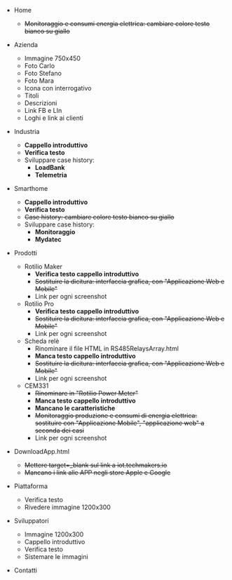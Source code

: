 - Home 
	- ~~Monitoraggio e consumi energia elettrica: cambiare colore testo bianco su giallo~~
	
- Azienda
	- Immagine 750x450
	- Foto Carlo
	- Foto Stefano
	- Foto Mara
	- Icona con interrogativo
	- Titoli
	- Descrizioni
	- Link FB e LIn
	- Loghi e link ai clienti

- Industria
	- **Cappello introduttivo**
	- **Verifica testo**
	- Sviluppare case history: 
		- **LoadBank** 
		- **Telemetria**

- Smarthome
	- **Cappello introduttivo**
	- **Verifica testo**
	- ~~Case history: cambiare colore testo bianco su giallo~~
	- Sviluppare case history: 
		- **Monitoraggio**
		- **Mydatec**

- Prodotti
	- Rotilio Maker
		- **Verifica testo cappello introduttivo**
		- ~~Sostituire la dicitura: interfaccia grafica, con "Applicazione Web e Mobile"~~
		- Link per ogni screenshot
	- Rotilio Pro
		- **Verifica testo cappello introduttivo**
		- ~~Sostituire la dicitura: interfaccia grafica, con "Applicazione Web e Mobile"~~
		- Link per ogni screenshot
	- Scheda relè
		- Rinominare il file HTML in RS485RelaysArray.html
		- **Manca testo cappello introduttivo**
		- ~~Sostituire la dicitura: interfaccia grafica, con "Applicazione Web e Mobile"~~
		- Link per ogni screenshot
	- CEM331
		- ~~Rinominare in "Rotilio Power Meter"~~
		- **Manca testo cappello introduttivo**
		- **Mancano le caratteristiche**
		- ~~Monitoraggio produzione e consumi di energia elettrica: sostituire con "Applicazione Mobile", "applicazione web" a seconda dei casi~~
		- Link per ogni screenshot

- DownloadApp.html
	- ~~Mettere target=_blank sul link a iot.techmakers.io~~
	- ~~Mancano i link alle APP negli store Apple e Google~~


- Piattaforma
	- Verifica testo
	- Rivedere immagine 1200x300

- Sviluppatori
	- Immagine 1200x300
	- Cappello introduttivo
	- Verifica testo
	- Sistemare le immagini

- Contatti
